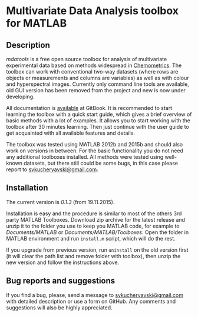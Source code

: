 # Multivariate Data Analysis toolbox for MATLAB

## Description ##

_mdatools_ is a free open source toolbox for analysis of multivariate
experimental data based on methods widespread in [Chemometrics](http://en.wikipedia.org/wiki/Chemometrics).
The toolbox can work with conventional two-way datasets (where rows are objects or measurements and
columns are variables) as well as with colour and hyperspectral images. Currently only command line
tools are available, old GUI version has been removed from the project and new is now under developing.

All documentation is [available](https://www.gitbook.com/book/svkucheryavski/mdatoolsm/details) at GitBook. 
It is recommended to start learning the toolbox with a 
quick start guide, which gives a brief overview of basic methods with a lot of examples.
It allows you to start working with the toolbox after 30 minutes learning. Then just continue with 
the user guide to get acquainted with all available features and details.

The toolbox was tested using MATLAB 2012b and 2015b and should also work on
versions in between. For the basic functionality you do not need any additional toolboxes
installed. All methods were tested using well-known datasets, but there still could be some bugs,
in this case please report to <svkucheryavski@gmail.com>.


## Installation ##

The current version is _0.1.3_ (from 19.11.2015). 

Installation is easy and the procedure is similar to most of the others 3rd party MATLAB Toolboxes.
Download zip archive for the latest release and unzip it to the folder you use to keep you MATLAB code,
for example to _Documents/MATLAB_ or _Documents/MATLAB/Toolboxes_. Open the folder in MATLAB
environment and run `install.m` script, which will do the rest.

If you upgrade from previous version, run `uninstall` on the old version first (it will clear the path
list and remove folder with toolbox), then unzip the new version and follow the instructions above.

## Bug reports and suggestions ##

If you find a bug, please, send a message to [svkucheryavski@gmail.com](mailto:svkucheryavski@gmail.com)
with detailed description or use a form on GitHub. Any comments and suggestions will also be
highly appreciated.
